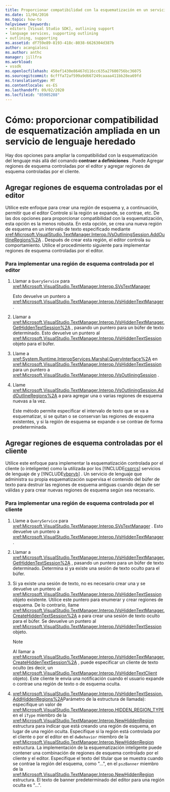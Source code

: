 ```yaml
---
title: Proporcionar compatibilidad con la esquematización en un servicio de lenguaje | Microsoft Docs
ms.date: 11/04/2016
ms.topic: how-to
helpviewer_keywords:
- editors [Visual Studio SDK], outlining support
- language services, supporting outlining
- outlining, supporting
ms.assetid: df759e89-8193-418c-8038-6626304d387b
author: acangialosi
ms.author: anthc
manager: jillfra
ms.workload:
- vssdk
ms.openlocfilehash: 450ef1430e86467d116cc635a27600756bc36075
ms.sourcegitcommit: 6cfffa72af599a9d667249caaaa411bb28ea69fd
ms.translationtype: MT
ms.contentlocale: es-ES
ms.lasthandoff: 09/02/2020
ms.locfileid: "85905288"
---
```

# <a name="how-to-provide-expanded-outlining-support-in-a-legacy-language-service"></a>Cómo: proporcionar compatibilidad de esquematización ampliada en un servicio de lenguaje heredado
Hay dos opciones para ampliar la compatibilidad con la esquematización del lenguaje más allá del comando **contraer a definiciones** . Puede Agregar regiones de esquema controladas por el editor y agregar regiones de esquema controladas por el cliente.

## <a name="adding-editor-controlled-outline-regions"></a>Agregar regiones de esquema controladas por el editor
 Utilice este enfoque para crear una región de esquema y, a continuación, permitir que el editor Controle si la región se expande, se contrae, etc. De las dos opciones para proporcionar compatibilidad con la esquematización, esta opción es la menos robusta. En esta opción, se crea una nueva región de esquema en un intervalo de texto especificado mediante <xref:Microsoft.VisualStudio.TextManager.Interop.IVsOutliningSession.AddOutlineRegions%2A> . Después de crear esta región, el editor controla su comportamiento. Utilice el procedimiento siguiente para implementar regiones de esquema controladas por el editor.

### <a name="to-implement-an-editor-controlled-outline-region"></a>Para implementar una región de esquema controlada por el editor

1. Llamar a `QueryService` para <xref:Microsoft.VisualStudio.TextManager.Interop.SVsTextManager>

     Esto devuelve un puntero a <xref:Microsoft.VisualStudio.TextManager.Interop.IVsHiddenTextManager> .

2. Llamar a <xref:Microsoft.VisualStudio.TextManager.Interop.IVsHiddenTextManager.GetHiddenTextSession%2A> , pasando un puntero para un búfer de texto determinado. Esto devuelve un puntero al <xref:Microsoft.VisualStudio.TextManager.Interop.IVsHiddenTextSession> objeto para el búfer.

3. Llame a <xref:System.Runtime.InteropServices.Marshal.QueryInterface%2A> en <xref:Microsoft.VisualStudio.TextManager.Interop.IVsHiddenTextSession> para un puntero a <xref:Microsoft.VisualStudio.TextManager.Interop.IVsOutliningSession> .

4. Llame <xref:Microsoft.VisualStudio.TextManager.Interop.IVsOutliningSession.AddOutlineRegions%2A> a para agregar una o varias regiones de esquema nuevas a la vez.

     Este método permite especificar el intervalo de texto que se va a esquematizar, si se quitan o se conservan las regiones de esquema existentes, y si la región de esquema se expande o se contrae de forma predeterminada.

## <a name="add-client-controlled-outline-regions"></a>Agregar regiones de esquema controladas por el cliente
 Utilice este enfoque para implementar la esquematización controlada por el cliente (o inteligente) como la utilizada por los [!INCLUDE[csprcs](../../data-tools/includes/csprcs_md.md)] servicios de lenguaje de y [!INCLUDE[vbprvb](../../code-quality/includes/vbprvb_md.md)] . Un servicio de lenguaje que administra su propia esquematización supervisa el contenido del búfer de texto para destruir las regiones de esquema antiguas cuando dejan de ser válidas y para crear nuevas regiones de esquema según sea necesario.

### <a name="to-implement-a-client-controlled-outline-region"></a>Para implementar una región de esquema controlada por el cliente

1. Llame a `QueryService` para <xref:Microsoft.VisualStudio.TextManager.Interop.SVsTextManager> . Esto devuelve un puntero a <xref:Microsoft.VisualStudio.TextManager.Interop.IVsHiddenTextManager> .

2. Llamar a <xref:Microsoft.VisualStudio.TextManager.Interop.IVsHiddenTextManager.GetHiddenTextSession%2A> , pasando un puntero para un búfer de texto determinado. Determina si ya existe una sesión de texto oculto para el búfer.

3. Si ya existe una sesión de texto, no es necesario crear una y se devuelve un puntero al <xref:Microsoft.VisualStudio.TextManager.Interop.IVsHiddenTextSession> objeto existente. Utilice este puntero para enumerar y crear regiones de esquema. De lo contrario, llame <xref:Microsoft.VisualStudio.TextManager.Interop.IVsHiddenTextManager.CreateHiddenTextSession%2A> a para crear una sesión de texto oculto para el búfer. Se devuelve un puntero al <xref:Microsoft.VisualStudio.TextManager.Interop.IVsHiddenTextSession> objeto.

    > [!NOTE]
    > Al llamar a <xref:Microsoft.VisualStudio.TextManager.Interop.IVsHiddenTextManager.CreateHiddenTextSession%2A> , puede especificar un cliente de texto oculto (es decir, un <xref:Microsoft.VisualStudio.TextManager.Interop.IVsHiddenTextClient> objeto). Este cliente le envía una notificación cuando el usuario expande o contrae una región de texto o de esquema oculta.

4. <xref:Microsoft.VisualStudio.TextManager.Interop.IVsHiddenTextSession.AddHiddenRegions%2A>Parámetro de la estructura de llamada): especifique un valor de <xref:Microsoft.VisualStudio.TextManager.Interop.HIDDEN_REGION_TYPE> en el `iType` miembro de la <xref:Microsoft.VisualStudio.TextManager.Interop.NewHiddenRegion> estructura para indicar que está creando una región de esquema, en lugar de una región oculta. Especifique si la región está controlada por el cliente o por el editor en el `dwBehavior` miembro de la <xref:Microsoft.VisualStudio.TextManager.Interop.NewHiddenRegion> estructura. La implementación de la esquematización inteligente puede contener una combinación de regiones de esquema controlado por el cliente y el editor. Especifique el texto del titular que se muestra cuando se contrae la región del esquema, como "...", en el `pszBanner` miembro de la <xref:Microsoft.VisualStudio.TextManager.Interop.NewHiddenRegion> estructura. El texto de banner predeterminado del editor para una región oculta es "...".
